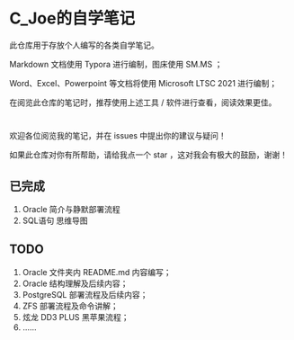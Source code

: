 # C_Joe的自学笔记

此仓库用于存放个人编写的各类自学笔记。

Markdown 文档使用 Typora 进行编制，图床使用 SM.MS ；

Word、Excel、Powerpoint 等文档将使用 Microsoft LTSC 2021 进行编制；

在阅览此仓库的笔记时，推荐使用上述工具 / 软件进行查看，阅读效果更佳。

<h1></h1>



欢迎各位阅览我的笔记，并在 issues 中提出你的建议与疑问！

如果此仓库对你有所帮助，请给我点一个 star ，这对我会有极大的鼓励，谢谢！



## 已完成

1. Oracle 简介与静默部署流程
1. SQL语句 思维导图



## TODO

1. Oracle 文件夹内 README.md 内容编写；
2. Oracle 结构理解及后续内容；
3. PostgreSQL 部署流程及后续内容；
4. ZFS 部署流程及命令讲解；
5. 炫龙 DD3 PLUS 黑苹果流程；
6. ……
